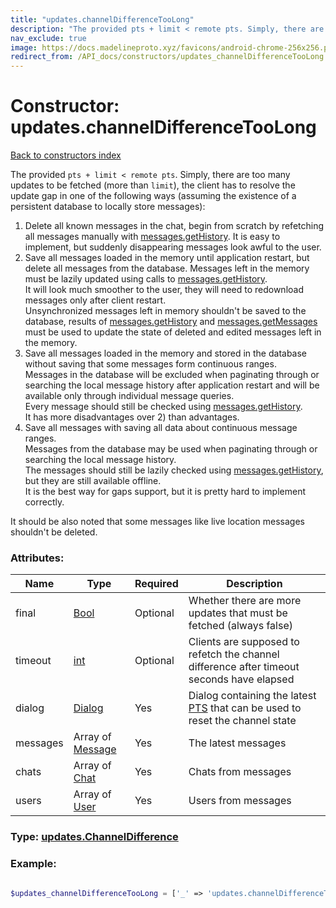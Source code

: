 ```yaml
---
title: "updates.channelDifferenceTooLong"
description: "The provided pts + limit < remote pts. Simply, there are too many updates to be fetched (more than limit), the client has to resolve the update gap in one of the following ways (assuming the existence of a persistent database to locally store messages)"
nav_exclude: true
image: https://docs.madelineproto.xyz/favicons/android-chrome-256x256.png
redirect_from: /API_docs/constructors/updates_channelDifferenceTooLong.html
---
```

# Constructor: updates.channelDifferenceTooLong  
[Back to constructors index](/API_docs/constructors/index.html)



The provided `pts + limit < remote pts`. Simply, there are too many updates to be fetched (more than `limit`), the client has to resolve the update gap in one of the following ways (assuming the existence of a persistent database to locally store messages):

1. Delete all known messages in the chat, begin from scratch by refetching all messages manually with [messages.getHistory](../methods/messages.getHistory.html). It is easy to implement, but suddenly disappearing messages look awful to the user.
2. Save all messages loaded in the memory until application restart, but delete all messages from the database. Messages left in the memory must be lazily updated using calls to [messages.getHistory](../methods/messages.getHistory.html).  
  It will look much smoother to the user, they will need to redownload messages only after client restart.  
  Unsynchronized messages left in memory shouldn't be saved to the database, results of [messages.getHistory](../methods/messages.getHistory.html) and [messages.getMessages](../methods/messages.getMessages.html) must be used to update the state of deleted and edited messages left in the memory.
3. Save all messages loaded in the memory and stored in the database without saving that some messages form continuous ranges.  
  Messages in the database will be excluded when paginating through or searching the local message history after application restart and will be available only through individual message queries.  
  Every message should still be checked using [messages.getHistory](../methods/messages.getHistory.html).  
  It has more disadvantages over 2) than advantages.
4. Save all messages with saving all data about continuous message ranges.  
  Messages from the database may be used when paginating through or searching the local message history.  
  The messages should still be lazily checked using [messages.getHistory](../methods/messages.getHistory.html), but they are still available offline.  
  It is the best way for gaps support, but it is pretty hard to implement correctly.

It should be also noted that some messages like live location messages shouldn't be deleted.

### Attributes:

| Name     |    Type       | Required | Description |
|----------|---------------|----------|-------------|
|final|[Bool](/API_docs/types/Bool.html) | Optional|Whether there are more updates that must be fetched (always false)|
|timeout|[int](/API_docs/types/int.html) | Optional|Clients are supposed to refetch the channel difference after timeout seconds have elapsed|
|dialog|[Dialog](/API_docs/types/Dialog.html) | Yes|Dialog containing the latest [PTS](https://core.telegram.org/api/updates) that can be used to reset the channel state|
|messages|Array of [Message](/API_docs/types/Message.html) | Yes|The latest messages|
|chats|Array of [Chat](/API_docs/types/Chat.html) | Yes|Chats from messages|
|users|Array of [User](/API_docs/types/User.html) | Yes|Users from messages|



### Type: [updates.ChannelDifference](/API_docs/types/updates.ChannelDifference.html)


### Example:

```php

$updates_channelDifferenceTooLong = ['_' => 'updates.channelDifferenceTooLong', 'final' => Bool, 'timeout' => int, 'dialog' => Dialog, 'messages' => [Message, Message], 'chats' => [Chat, Chat], 'users' => [User, User]];
```  

